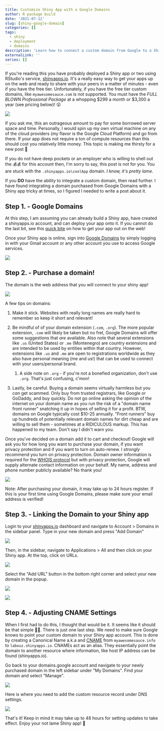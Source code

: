 ```yaml
---
title: Customize Shiny App with a Google Domains
author: R package build
date: '2021-07-12'
slug: [shiny-google-domain]
categories: []
tags:
  - shiny
  - deployment
  - domains
description: 'Learn how to connect a custom domain from Google to a Shiny app deployed onto shinyapps.io'
externalLink: ''
series: []
---
```


If you're reading this you have probably deployed a Shiny app or two using RStudio's service, [shinyapps.io](https://www.shinyapps.io/). It's a really easy way to get your apps up on the web and ready to share with your peers in a matter of minutes - even if you have the free tier. Unfortunately, if you have the free tier custom domains, like `myawesomesauce.com` is not supported. You must have the *FULL BLOWN Professional Package* at a whopping $299 a month or $3,300 a year (see pricing below)! 😮

![](./pricing.png)

If you ask me, this an outrageous amount to pay for some borrowed server space and time. Personally, I would spin up my own virtual machine on any of the cloud providers (my flavor is the Google Cloud Platform) and go from there. If your app does not require a ton of compute resources than this should cost you relatively little money. This topic is making me thirsty for a new post 🤔

If you do not have deep pockets or an employer who is willing to shell out the 💰💰 for this account then, I'm sorry to say, this post is not for you. You are stuck with the `.shinyapps.io\coolApp` domain. *I know, it's pretty lame.*

If you **DO** have the ability to integrate a custom domain, then read further. I have found integrating a domain purchased from Google Domains with a Shiny app tricky at times, so I figured I needed to write a post about it. 

## Step 1. - Google Domains

At this step, I am assuming you can already build a Shiny app, have created a shinyapps.io account, and can deploy your app onto it. If you cannot do the last bit, see this [quick bite](https://docs.rstudio.com/shinyapps.io/getting-started.html#deploying-applications) on how to get your app out on the web!

Once your Shiny app is online, sign into [Google Domains](https://domains.google/) by simply logging in with your Gmail account or any other account you use to access Google services. 

![](domains.png)

## Step 2. - Purchase a domain!

The domain is the web address that you will connect to your shiny app! 

![](get_domain.png)

A few tips on domains:

1. Make it stick. Websites with really long names are really hard to remember so keep it short and relevant!  

2. Be mindful of of your domain extension (`.com`, `.org`). The more popular extension, `.com` will likely be taken but no fret, Google Domains will offer some suggestions that *are* available. Also note that several extensions like `.us` (United States) or `.me` (Montenegro) are country extensions and are intended to be used by entities within that country. However, extensions like `.us` and `.me` are open to registrations worldwide as they also have personal meaning (me and us!) that can be used to connect with your users/personal brand.   
    1. A side note on `.org` - if you're not a bonefied organization, don't use `.org`. That's just confusing, c'mon!
  
3. Lastly, be careful. Buying a domain seems virtually harmless but you *can* get scammed. Only buy from trusted registrars, like Google or GoDaddy, and buy quickly. Do not go online asking the opinion of the internet on your domain name as you run the risk of a "domain name front runner" snatching it up in hopes of selling it for a profit. BTW, domains on Google typically cost $10-25 annually. "Front runners" buy up hundreds of potentially relevant domain names for dirt cheap and are willing to sell them - sometimes at a RIDICULOUS markup. This has happened to my team. Don't say I didn't warn you. 

Once you've decided on a domain add it to cart and checkout! Google will ask you for how long you want to purchase your domain, if you want privacy protection and if you want to turn on auto-renew. I *strongly* recommend you turn on privacy protection. Domain owner information is required for the [WHOIS protocol](https://en.wikipedia.org/wiki/WHOIS) but with privacy protection, Google will supply alternate contact information on your behalf. My name, address and phone number publicly available? No thank you!

![](cart_add.png)


Note: After purchasing your domain, it may take up to 24 hours register. If this is your first time using Google Domains, please make sure your email address is verified!

## Step 3. - Linking the Domain to your Shiny app

Login to your [shinyapps.io](https://www.shinyapps.io/) dashboard and navigate to Account > Domains in the sidebar panel. Type in your new domain and press "Add Domain"

![](sidebar.gif)

Then, in the sidebar, navigate to Applications > All and then click on your Shiny app. At the top, click on URLs.

![](URL.png)

Select the "Add URL" button in the bottom right corner and select your new domain in the popup.

![](add_url.png)

![](add_url2.png)


## Step 4. - Adjusting CNAME Settings

When I first had to do this, I thought that would be it. It seems like it should be that simple 🤷‍♀️. There is just one last step. We need to make sure Google knows to point your custom domain to your Shiny app account. This is done by creating a Canonical Name a.k.a and [CNAME](https://en.wikipedia.org/wiki/CNAME_record) from `myawesomesauce.info` to `labouz.shinyapps.io`. CNAMEs act as an alias. They essentially point the domain to another resource where information, like host IP address can be found (shinyapps.io).

Go back to your domains.google account and navigate to your newly purchased domain in the left sidebar under "My Domains". Find your domain and select "Manage".

![](manage.png)

Here is where you need to add the custom resource record under DNS settings. 

![](cname.gif)

That's it! Keep in mind it may take up to 48 hours for setting updates to take effect. Enjoy your not lame Shiny app! 🐹
